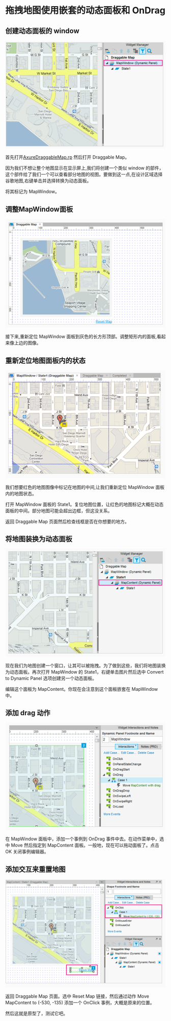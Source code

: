 # 拖拽地图使用嵌套的动态面板和 OnDrag 


## 创建动态面板的 window 

![image](images/draggablemap1.png)

首先打开[AxureDraggableMap.rp](/downloads/AxureDraggableMap.rp) 然后打开 Draggable Map。

因为我们不想让整个地图显示在显示屏上,我们将创建一个类似 window 的部件，这个部件给了我们一个可以查看部分地图的视图。要做到这一点,在设计区域选择谷歌地图,右键单击并选择转换为动态面板。

将其标记为 MapWindow。

## 调整MapWindow面板

![image](images/draggablemap2.png)

接下来,重新定位 MapWindow 面板到灰色的长方形顶部。调整矩形内的面板,看起来像上边的图像。

## 重新定位地图面板内的状态

![image](images/draggablemap3.png)

我们想要红色的地图图像中标记在地图的中间,让我们重新定位 MapWindow 面板内的地图状态。
 
打开 MapWindow 面板的 State1。复位地图位置，让红色的地图标记大概在动态面板的中间。部分地图可能会超出边框，但这没关系。

返回 Draggable Map 页面然后检查线框是否在你想要的地方。

## 将地图装换为动态面板

![image](images/draggablemap4.png)

现在我们为地图创建一个窗口，让其可以被拖拽。为了做到这些，我们将地图装换为动态面板。再次打开 MapWindow 的 State1，右键单击图片然后选中 Convert to Dynamic Panel 选项创建另一个动态面板。

编辑这个面板为 MapContent。你现在会注意到这个面板嵌套在 MapWindow 中。


## 添加 drag 动作

![image](images/draggablemap5.png)

在 MapWindow 面板中，添加一个事例到 OnDrag 事件中去。在动作菜单中，选中 Move 然后指定到 MapContent 面板。一般地，现在可以拖动面板了。点击 OK 关闭事例编辑器。

## 添加交互来重置地图

![image](images/draggablemap6.png)

返回 Draggable Map 页面。选中 Reset Map 链接，然后通过动作 Move MapContent to (-530, -135) 添加一个 OnClick 事例，大概是原来的位置。

然后这就是原型了，测试它吧。
